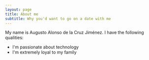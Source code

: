 ```yaml
---
layout: page
title: About me
subtitle: Why you'd want to go on a date with me
---
```


My name is Augusto Alonso de la Cruz Jiménez. I have the following qualities:

- I'm passionate about technology 
- I'm extremely loyal to my family

